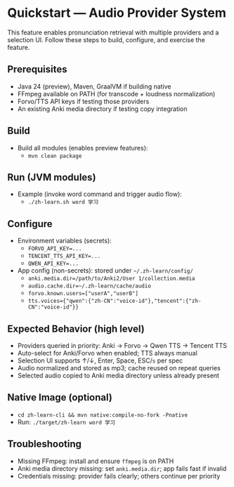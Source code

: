 # Quickstart — Audio Provider System

This feature enables pronunciation retrieval with multiple providers and a selection UI. Follow these steps to build, configure, and exercise the feature.

## Prerequisites
- Java 24 (preview), Maven, GraalVM if building native
- FFmpeg available on PATH (for transcode + loudness normalization)
- Forvo/TTS API keys if testing those providers
- An existing Anki media directory if testing copy integration

## Build
- Build all modules (enables preview features):
  - `mvn clean package`

## Run (JVM modules)
- Example (invoke word command and trigger audio flow):
  - `./zh-learn.sh word 学习`

## Configure
- Environment variables (secrets):
  - `FORVO_API_KEY=...`
  - `TENCENT_TTS_API_KEY=...`
  - `QWEN_API_KEY=...`
- App config (non-secrets): stored under `~/.zh-learn/config/`
  - `anki.media.dir=/path/to/Anki2/User 1/collection.media`
  - `audio.cache.dir=~/.zh-learn/cache/audio`
  - `forvo.known.users=["userA","userB"]`
  - `tts.voices={"qwen":{"zh-CN":"voice-id"},"tencent":{"zh-CN":"voice-id"}}`

## Expected Behavior (high level)
- Providers queried in priority: Anki → Forvo → Qwen TTS → Tencent TTS
- Auto-select for Anki/Forvo when enabled; TTS always manual
- Selection UI supports ↑/↓, Enter, Space, ESC/`s` per spec
- Audio normalized and stored as mp3; cache reused on repeat queries
- Selected audio copied to Anki media directory unless already present

## Native Image (optional)
- `cd zh-learn-cli && mvn native:compile-no-fork -Pnative`
- Run: `./target/zh-learn word 学习`

## Troubleshooting
- Missing FFmpeg: install and ensure `ffmpeg` is on PATH
- Anki media directory missing: set `anki.media.dir`; app fails fast if invalid
- Credentials missing: provider fails clearly; others continue per priority
